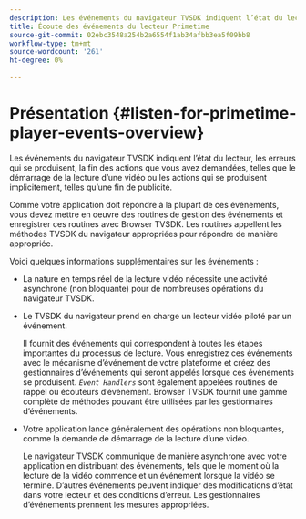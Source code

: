 ```yaml
---
description: Les événements du navigateur TVSDK indiquent l’état du lecteur, les erreurs qui se produisent, la fin des actions que vous avez demandées, telles que le démarrage de la lecture d’une vidéo ou les actions qui se produisent implicitement, telles qu’une fin de publicité.
title: Écoute des événements du lecteur Primetime
source-git-commit: 02ebc3548a254b2a6554f1ab34afbb3ea5f09bb8
workflow-type: tm+mt
source-wordcount: '261'
ht-degree: 0%

---
```


# Présentation {#listen-for-primetime-player-events-overview}

Les événements du navigateur TVSDK indiquent l’état du lecteur, les erreurs qui se produisent, la fin des actions que vous avez demandées, telles que le démarrage de la lecture d’une vidéo ou les actions qui se produisent implicitement, telles qu’une fin de publicité.

Comme votre application doit répondre à la plupart de ces événements, vous devez mettre en oeuvre des routines de gestion des événements et enregistrer ces routines avec Browser TVSDK. Les routines appellent les méthodes TVSDK du navigateur appropriées pour répondre de manière appropriée.

Voici quelques informations supplémentaires sur les événements :

* La nature en temps réel de la lecture vidéo nécessite une activité asynchrone (non bloquante) pour de nombreuses opérations du navigateur TVSDK.
* Le TVSDK du navigateur prend en charge un lecteur vidéo piloté par un événement.

  Il fournit des événements qui correspondent à toutes les étapes importantes du processus de lecture. Vous enregistrez ces événements avec le mécanisme d’événement de votre plateforme et créez des gestionnaires d’événements qui seront appelés lorsque ces événements se produisent. *`Event Handlers`* sont également appelées routines de rappel ou écouteurs d’événement. Browser TVSDK fournit une gamme complète de méthodes pouvant être utilisées par les gestionnaires d’événements.
* Votre application lance généralement des opérations non bloquantes, comme la demande de démarrage de la lecture d’une vidéo.

  Le navigateur TVSDK communique de manière asynchrone avec votre application en distribuant des événements, tels que le moment où la lecture de la vidéo commence et un événement lorsque la vidéo se termine. D’autres événements peuvent indiquer des modifications d’état dans votre lecteur et des conditions d’erreur. Les gestionnaires d’événements prennent les mesures appropriées.
